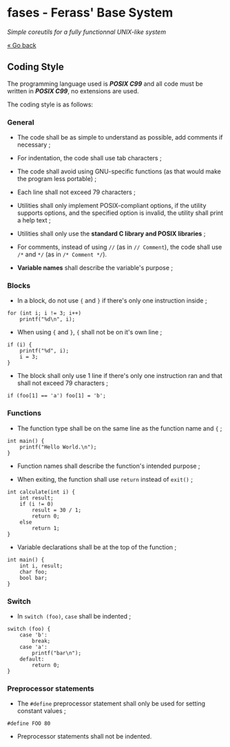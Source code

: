# fases - Ferass' Base System

*Simple coreutils for a fully functionnal UNIX-like system*

[« Go back](README.md)

## Coding Style

The programming language used is ***POSIX C99*** and all code must be written 
in ***POSIX C99***, no extensions are used.

The coding style is as follows:

### General

- The code shall be as simple to understand as possible, add comments if 
necessary ;

- For indentation, the code shall use tab characters ;

- The code shall avoid using GNU-specific functions (as that would make 
the program less portable) ;

- Each line shall not exceed 79 characters ;

- Utilities shall only implement POSIX-compliant options, if the utility 
supports options, and the specified option is invalid, the utility shall 
print a help text ;

- Utilities shall only use the **standard C library and POSIX libraries** ;

- For comments, instead of using `//` (as in `// Comment`), the code shall 
use `/*` and `*/` (as in `/* Comment */`).

- **Variable names** shall describe the variable's purpose ;

### Blocks

- In a block, do not use `{` and `}` if there's only one instruction inside ;

```
for (int i; i != 3; i++)
	printf("%d\n", i);
```

- When using `{` and `}`, `{` shall not be on it's own line ;

```
if (i) {
	printf("%d", i);
	i = 3;
}
```

- The block shall only use 1 line if there's only one instruction ran and 
that shall not exceed 79 characters ;

```
if (foo[1] == 'a') foo[1] = 'b';
```

### Functions

- The function type shall be on the same line as the function name and `{` ;

```
int main() {
	printf("Hello World.\n");
}
```

- Function names shall describe the function's intended purpose ;

- When exiting, the function shall use `return` instead of `exit()` ;
	
```
int calculate(int i) {
	int result;
	if (i != 0)
		result = 30 / 1;
		return 0;
	else
		return 1;
}
```

- Variable declarations shall be at the top of the function ;

```
int main() {
	int i, result;
	char foo;
	bool bar;
}
```

### Switch

- In `switch (foo)`, `case` shall be indented ;

```
switch (foo) {
	case 'b':
		break;
	case 'a':
		printf("bar\n");
	default:
		return 0;
}
```

### Preprocessor statements

- The `#define` preprocessor statement shall only be used for setting 
constant values ;

```
#define FOO 80
```

- Preprocessor statements shall not be indented.
